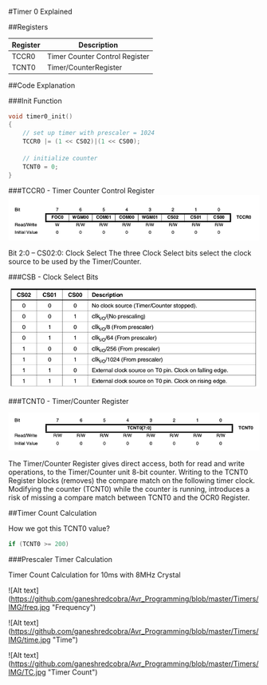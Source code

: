 #Timer 0 Explained

##Registers

Register | Description
------------ | -------------
 TCCR0 |Timer Counter Control Register
 TCNT0 | Timer/CounterRegister
 
##Code Explanation

###Init Function
```c
void timer0_init()
{
    // set up timer with prescaler = 1024
    TCCR0 |= (1 << CS02)|(1 << CS00);
  
    // initialize counter
    TCNT0 = 0;
}
```
###TCCR0 - Timer Counter Control Register
![Alt text](https://github.com/ganeshredcobra/Avr_Programming/blob/master/Timers/IMG/TCCR0.png "TCCR0")

Bit 2:0 – CS02:0: Clock Select
The three Clock Select bits select the clock source to be used by the Timer/Counter.

###CSB - Clock Select Bits

![Alt text](https://github.com/ganeshredcobra/Avr_Programming/blob/master/Timers/IMG/CSB.png "TCCR0")
 
###TCNT0 - Timer/Counter Register

![Alt text](https://github.com/ganeshredcobra/Avr_Programming/blob/master/Timers/IMG/TCNTO.png "TCNT0")

The Timer/Counter Register gives direct access, both for read and write operations, to the
Timer/Counter unit 8-bit counter. Writing to the TCNT0 Register blocks (removes) the compare
match on the following timer clock. Modifying the counter (TCNT0) while the counter is running,
introduces a risk of missing a compare match between TCNT0 and the OCR0 Register.

##Timer Count Calculation

How we got this TCNT0 value?

```c
if (TCNT0 >= 200)
```

###Prescaler Timer Calculation

Timer Count Calculation for 10ms with 8MHz Crystal

![Alt text] (https://github.com/ganeshredcobra/Avr_Programming/blob/master/Timers/IMG/freq.jpg "Frequency")

![Alt text] (https://github.com/ganeshredcobra/Avr_Programming/blob/master/Timers/IMG/time.jpg "Time")

![Alt text] (https://github.com/ganeshredcobra/Avr_Programming/blob/master/Timers/IMG/TC.jpg "Timer Count")

